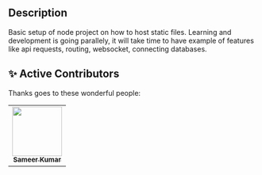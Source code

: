 ## Description

Basic setup of node project on how to host static files. Learning and development is going parallely, it will take time to have example of features like api requests, routing, websocket, connecting databases.


## ✨ Active Contributors 

Thanks goes to these wonderful people:

<table>
  <tr>
    <td align="center"><a href="https://github.com/Sam1kumar"><img src="https://avatars.githubusercontent.com/u/86761543?s=40&v=4" width="100px;" alt=""/><br /><sub><b>Sameer Kumar</b></sub></a><br /></td> 
    
  </tr>
  
</table>